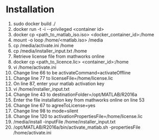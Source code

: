# Installation

1. sudo docker build ./
2. docker run -t -i --privileged \<container id\>
3. docker cp <path_to_matlab_iso.iso> <docker_container_id>:/home
4. mount -o loop /home/<matlab.iso> /media
5. cp /media/activate.ini /home
6. cp /media/installer_input.txt /home
7. Retrieve license file from mathworks online
8. docker cp <path_to_licence.lic> <container_id>:/home
9. vi /home/activate.ini
 1. Change line 66 to be activateCommand=activateOffline
 2. Change line 77 to licenseFile=/home/license.lic
 3. On line 87, enter your matlab activation key
10. vi /home/installer_input.txt
 1. Change line 43 to destinationFolder=/opt/MATLAB/R2016a
 2. Enter the file installation key from mathworks online on line 53
 3. Change line 67 to agreeToLicense=yes
 4. Change line 98 to mode=silent
 5. Change line 120 to activationPropertiesFile=/home/license.lic
11. /media/install -inputFile /home/installer_input.txt
12. /opt/MATLAB/R2016a/bin/activate_matlab.sh -propertiesFile /home/activate.ini
